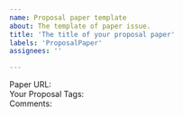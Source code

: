 ```yaml
---
name: Proposal paper template
about: The template of paper issue.
title: 'The title of your proposal paper'
labels: 'ProposalPaper'
assignees: ''

---
```

Paper URL:  
Your Proposal Tags:  
Comments:  
